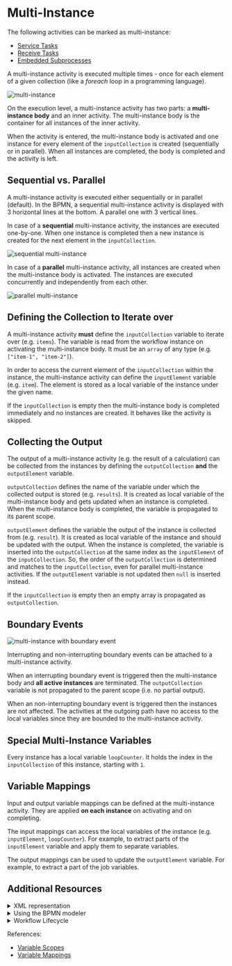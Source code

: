 # Multi-Instance

The following activities can be marked as multi-instance: 

* [Service Tasks](bpmn-workflows/service-tasks/service-tasks.html) 
* [Receive Tasks](bpmn-workflows/receive-tasks/receive-tasks.html) 
* [Embedded Subprocesses](bpmn-workflows/embedded-subprocesses/embedded-subprocesses.html) 

A multi-instance activity is executed multiple times - once for each element of a given collection (like a _foreach_ loop in a programming language). 

![multi-instance](/bpmn-workflows/multi-instance/multi-instance-example.png) 

On the execution level, a multi-instance activity has two parts: a **multi-instance body** and an inner activity. The multi-instance body is the container for all instances of the inner activity. 

When the activity is entered, the multi-instance body is activated and one instance for every element of the `inputCollection` is created (sequentially or in parallel). When all instances are completed, the body is completed and the activity is left.

## Sequential vs. Parallel

A multi-instance activity is executed either sequentially or in parallel (default). In the BPMN, a sequential multi-instance activity is displayed with 3 horizontal lines at the bottom. A parallel one with 3 vertical lines.

In case of a **sequential** multi-instance activity, the instances are executed one-by-one. When one instance is completed then a new instance is created for the next element in the `inputCollection`.

![sequential multi-instance](/bpmn-workflows/multi-instance/multi-instance-sequential.png) 
 
In case of a **parallel** multi-instance activity, all instances are created when the multi-instance body is activated. The instances are executed concurrently and independently from each other.    

![parallel multi-instance](/bpmn-workflows/multi-instance/multi-instance-parallel.png) 

## Defining the Collection to Iterate over

A multi-instance activity **must** define the `inputCollection` variable to iterate over (e.g. `items`). The variable is read from the workflow instance on activating the multi-instance body. It must be an `array` of any type (e.g. `["item-1", "item-2"]`). 

In order to access the current element of the `inputCollection` within the instance, the multi-instance activity can define the `inputElement` variable (e.g. `item`). The element is stored as a local variable of the instance under the given name.

If the `inputCollection` is empty then the multi-instance body is completed immediately and no instances are created. It behaves like the activity is skipped. 

## Collecting the Output

The output of a multi-instance activity (e.g. the result of a calculation) can be collected from the instances by defining the `outputCollection` **and** the `outputElement` variable. 

`outputCollection` defines the name of the variable under which the collected output is stored (e.g. `results`). It is created as local variable of the multi-instance body and gets updated when an instance is completed. When the multi-instance body is completed, the variable is propagated to its parent scope.

`outputElement` defines the variable the output of the instance is collected from (e.g. `result`). It is created as local variable of the instance and should be updated with the output. When the instance is completed, the variable is inserted into the `outputCollection` at the same index as the `inputElement` of the `inputCollection`. So, the order of the `outputCollection` is determined and matches to the `inputCollection`, even for parallel multi-instance activities. If the `outputElement` variable is not updated then `null` is inserted instead.

If the `inputCollection` is empty then an empty array is propagated as `outputCollection`.

## Boundary Events

![multi-instance with boundary event](/bpmn-workflows/multi-instance/multi-instance-boundary-event.png) 

Interrupting and non-interrupting boundary events can be attached to a multi-instance activity.

When an interrupting boundary event is triggered then the multi-instance body and **all active instances** are terminated. The `outputCollection` variable is not propagated to the parent scope (i.e. no partial output).

When an non-interrupting boundary event is triggered then the instances are not affected. The activities at the outgoing path have no access to the local variables since they are bounded to the multi-instance activity.

## Special Multi-Instance Variables

Every instance has a local variable `loopCounter`. It holds the index in the `inputCollection` of this instance, starting with `1`.

## Variable Mappings

Input and output variable mappings can be defined at the multi-instance activity. They are applied **on each instance** on activating and on completing.

The input mappings can access the local variables of the instance (e.g. `inputElement`, `loopCounter`). For example, to extract parts of the `inputElement` variable and apply them to separate variables. 

The output mappings can be used to update the `outputElement` variable. For example, to extract a part of the job variables.

## Additional Resources

<details>
  <summary>XML representation</summary>
  <p>A sequential multi-instance service task:
  
```xml
<bpmn:serviceTask id="task-A" name="A">
  <bpmn:multiInstanceLoopCharacteristics>
    <bpmn:extensionElements>
      <zeebe:loopCharacteristics isSequential="true" 
          inputCollection="items" inputElement="item" 
          outputCollection="results" outputElement="result" />
    </bpmn:extensionElements>
  </bpmn:multiInstanceLoopCharacteristics>
</bpmn:serviceTask>
```

  </p>
</details>

<details>
  <summary>Using the BPMN modeler</summary>
  <p>Adding the parallel multi-instance marker to a service task:
  
![multi-instance](/bpmn-workflows/multi-instance/bpmn-modeler-multi-instance.gif) 

  </p>
</details>

<details>
  <summary>Workflow Lifecycle</summary>
  <p>Workflow instance records of a parallel multi-instance service task: 

<table>
    <tr>
        <th>Intent</th>
        <th>Element Id</th>
        <th>Element Type</th>
    </tr>
    <tr>
        <td>ELEMENT_ACTIVATING</td>
        <td>task-a</td>
        <td>MULTI_INSTANCE_BODY</td>
    <tr>
    <tr>
        <td>ELEMENT_ACTIVATED</td>
        <td>task-a</td>
        <td>MULTI_INSTANCE_BODY</td>
    <tr>
    <tr>
        <td>ELEMENT_ACTIVATING</td>
        <td>task-a</td>
        <td>SERVICE_TASK</td>
    <tr>
    <tr>
        <td>ELEMENT_ACTIVATING</td>
        <td>task-a</td>
        <td>SERVICE_TASK</td>
    <tr>
    <tr>
        <td>ELEMENT_ACTIVATED</td>
        <td>task-a</td>
        <td>SERVICE_TASK</td>
    <tr>
    <tr>
        <td>ELEMENT_ACTIVATED</td>
        <td>task-a</td>
        <td>SERVICE_TASK</td>
    <tr>
    <tr>
        <td>...</td>
        <td>...</td>
        <td>...</td>
    <tr>
    <tr>
        <td>ELEMENT_COMPLETED</td>
        <td>task-a</td>
        <td>SERVICE_TASK</td>
    <tr>
    <tr>
        <td>...</td>
        <td>...</td>
        <td>...</td>
    <tr>
    <tr>
        <td>ELEMENT_COMPLETED</td>
        <td>task-a</td>
        <td>SERVICE_TASK</td>
    <tr>
    <tr>
        <td>ELEMENT_COMPLETING</td>
        <td>task-a</td>
        <td>MULTI_INSTANCE_BODY</td>
    <tr>
    <tr>
        <td>ELEMENT_COMPLETED</td>
        <td>task-a</td>
        <td>MULTI_INSTANCE_BODY</td>
    <tr>
</table>

  </p>
</details>

References:
* [Variable Scopes](reference/variables.html#variable-scopes)
* [Variable Mappings](reference/variables.html#inputoutput-variable-mappings)
